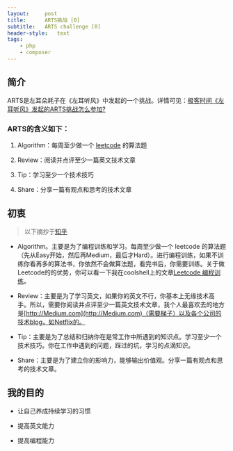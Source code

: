 ```yaml
---
layout:     post
title:      ARTS挑战 [0]
subtitle:   ARTS challenge [0]
header-style:   text
tags:
    - php
    - composer
---
```


## 简介

ARTS是左耳朵耗子在《左耳听风》中发起的一个挑战。详情可见：[极客时间《左耳听风》发起的ARTS挑战怎么参加?](https://www.zhihu.com/question/301150832)

### ARTS的含义如下：

1. Algorithm：每周至少做一个 [leetcode](https://leetcode.com/) 的算法题

2. Review：阅读并点评至少一篇英文技术文章

3. Tip：学习至少一个技术技巧

4. Share：分享一篇有观点和思考的技术文章

## 初衷

> 以下摘抄于[知乎](https://www.zhihu.com/question/301150832/answer/529809529)

- Algorithm。主要是为了编程训练和学习。每周至少做一个 leetcode 的算法题（先从Easy开始，然后再Medium，最后才Hard）。进行编程训练，如果不训练你看再多的算法书，你依然不会做算法题，看完书后，你需要训练。关于做Leetcode的的优势，你可以看一下我在coolshell上的文章[Leetcode 编程训练](https://coolshell.cn/articles/12052.html)。

- Review：主要是为了学习英文，如果你的英文不行，你基本上无缘技术高手。所以，需要你阅读并点评至少一篇英文技术文章，我个人最喜欢去的地方是[http://Medium.com](http://Medium.com)（需要梯子）以及各个公司的技术blog，如Netflix的。

- Tip：主要是为了总结和归纳你在是常工作中所遇到的知识点。学习至少一个技术技巧。你在工作中遇到的问题，踩过的坑，学习的点滴知识。

- Share：主要是为了建立你的影响力，能够输出价值观。分享一篇有观点和思考的技术文章。

## 我的目的

- 让自己养成持续学习的习惯

- 提高英文能力

- 提高编程能力
